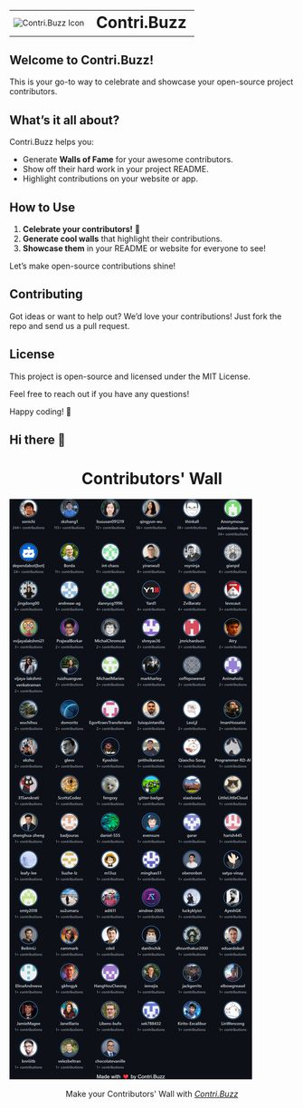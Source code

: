 <p align="center">
  <a href="https://contri.buzz/">
    <table align="center">
      <tr>
        <td><img src="./src/app/icon.svg" alt="Contri.Buzz Icon" width="40" height="40"/></td>
        <td style="font-size: 2em; font-weight: bold;">Contri.Buzz</td>
      </tr>
    </table>
  </a>
</p>

## Welcome to Contri.Buzz!

This is your go-to way to celebrate and showcase your open-source project contributors.

## What’s it all about?

Contri.Buzz helps you:

- Generate **Walls of Fame** for your awesome contributors.
- Show off their hard work in your project README.
- Highlight contributions on your website or app.

## How to Use

1. **Celebrate your contributors!** 🎉
2. **Generate cool walls** that highlight their contributions.
3. **Showcase them** in your README or website for everyone to see!

Let’s make open-source contributions shine!

## Contributing

Got ideas or want to help out? We’d love your contributions! Just fork the repo and send us a pull request.

## License

This project is open-source and licensed under the MIT License.

Feel free to reach out if you have any questions!

Happy coding! 🚀

## Hi there 👋

<h1 align="center">Contributors' Wall</h1>

  <a href="https://github.com/github/gitignore/graphs/contributors">
    <img src="https://github.com/hemanth0525/contribuzz/blob/main/public/walls/microsoft-FLAML.png" alt="Contributors' Wall for github/gitignore" />
  </a>

<p align="center">
  Make your Contributors' Wall with <a href="https://contri.buzz/"><i>Contri.Buzz</i></a>
</p>


<!--
**hemanth0525/hemanth0525** is a ✨ _special_ ✨ repository because its `README.md` (this file) appears on your GitHub profile.

Here are some ideas to get you started:

- 🔭 I’m currently working on ...
- 🌱 I’m currently learning ...
- 👯 I’m looking to collaborate on ...
- 🤔 I’m looking for help with ...
- 💬 Ask me about ...
- 📫 How to reach me: ...
- 😄 Pronouns: ...
- ⚡ Fun fact: ...
-->
